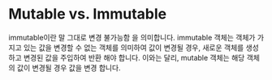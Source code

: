 # Mutable vs. Immutable

immutable이란 말 그대로 변경 불가능함 을 의미합니다. immutable 객체는 객체가 가지고 있는 값을 변경할 수 없는 객체를 의미하여 값이 변경될 경우, 새로운 객체를 생성하고 변경된 값을 주입하여 반환 해야 합니다. 이와는 달리, mutable 객체는 해당 객체의 값이 변경될 경우 값을 변경 합니다.
